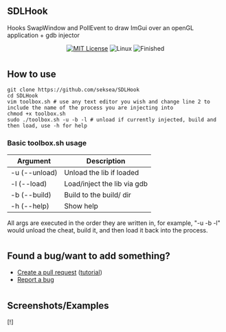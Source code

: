 ## SDLHook
Hooks SwapWindow and PollEvent to draw ImGui over an openGL application + gdb injector
<p align="center">
  <a href="/LICENSE"><img src="https://img.shields.io/badge/License-MIT-green.svg" alt="MIT License"></a>
  <a><img src="https://img.shields.io/badge/OS-Linux-green.svg" alt="Linux"></a>
  <a><img src="https://img.shields.io/badge/State-Finished-green.svg" alt="Finished"></a>
</p>

#

## How to use
```
git clone https://github.com/seksea/SDLHook
cd SDLHook
vim toolbox.sh # use any text editor you wish and change line 2 to include the name of the process you are injecting into
chmod +x toolbox.sh
sudo ./toolbox.sh -u -b -l # unload if currently injected, build and then load, use -h for help
```

### Basic toolbox.sh usage
| Argument          | Description                           |
| ----------------- | ------------------------------------- |
| -u (--unload)     | Unload the lib if loaded              |
| -l (--load)       | Load/inject the lib via gdb           |
| -b (--build)      | Build to the build/ dir               |
| -h (--help)       | Show help                             |

All args are executed in the order they are written in, for example, "-u -b -l" would unload the cheat, build it, and then load it back into the process.

#

## Found a bug/want to add something?
- [Create a pull request](https://github.com/seksea/SDLHook/compare) ([tutorial](https://github.com/yangsu/pull-request-tutorial))
- [Report a bug](https://github.com/seksea/SDLHook/issues/new)

#

## Screenshots/Examples
[!]
